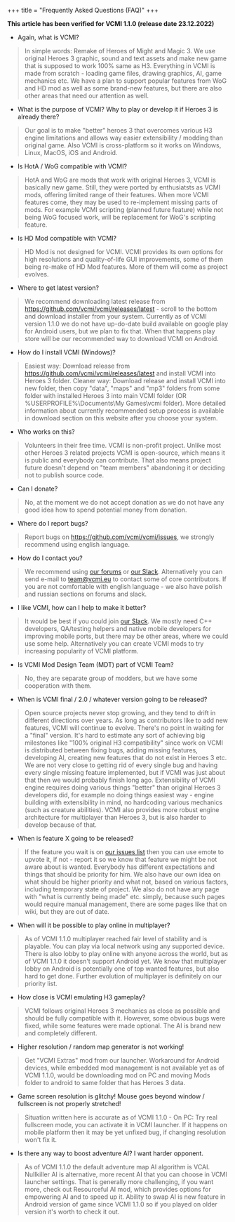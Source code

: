 +++
title = "Frequently Asked Questions (FAQ)"
+++

**This article has been verified for VCMI 1.1.0 (release date 23.12.2022)**

* Again, what is VCMI?

> In simple words: Remake of Heroes of Might and Magic 3. We use original Heroes 3 graphic, sound and text assets and make new game that is supposed to work 100% same as H3. Everything in VCMI is made from scratch - loading game files, drawing graphics, AI, game mechanics etc. We have a plan to support popular features from WoG and HD mod as well as some brand-new features, but there are also other areas that need our attention as well.

* What is the purpose of VCMI? Why to play or develop it if Heroes 3 is already there?

> Our goal is to make "better" heroes 3 that overcomes various H3 engine limitations and allows way easier extensibility / modding than original game. Also VCMI is cross-platform so it works on Windows, Linux, MacOS, iOS and Android.

* Is HotA / WoG compatible with VCMI?

> HotA and WoG are mods that work with original Heroes 3, VCMI is basically new game. Still, they were ported by enthusiatsts as VCMI mods, offering limited range of their features. When more VCMI features come, they may be used to re-implement missing parts of mods. For example VCMI scripting (planned future feature) while not being WoG focused work, will be replacement for WoG's scripting feature.

* Is HD Mod compatible with VCMI?

> HD Mod is not designed for VCMI. VCMI provides its own options for high resolutions and quality-of-life GUI improvements, some of them being re-make of HD Mod features. More of them will come as project evolves.

* Where to get latest version?

> We recommend downloading latest release from <https://github.com/vcmi/vcmi/releases/latest> - scroll to the bottom and download installer from your system. Currently as of VCMI version 1.1.0 we do not have up-do-date build available on google play for Android users, but we plan to fix that. When that happens play store will be our recommended way to download VCMI on Android.

* How do I install VCMI (Windows)?

> Easiest way: Download release from <https://github.com/vcmi/vcmi/releases/latest> and install VCMI into Heroes 3 folder. Cleaner way: Download release and install VCMI into new folder, then copy "data", "maps" and "mp3" folders from some folder with installed Heroes 3 into main VCMI folder (OR %USERPROFILE%\Documents\My Games\vcmi folder). More detailed information about currently recommended setup process is available in download section on this website after you choose your system.

* Who works on this?

> Volunteers in their free time. VCMI is non-profit project. Unlike most other Heroes 3 related projects VCMI is open-source, which means it is public and everybody can contribute. That also means project future doesn't depend on "team members" abandoning it or deciding not to publish source code.

* Can I donate?

> No, at the moment we do not accept donation as we do not have any good idea how to spend potential money from donation.

* Where do I report bugs?

> Report bugs on <https://github.com/vcmi/vcmi/issues>, we strongly recommend using english language.

* How do I contact you?

> We recommend using [our forums](https://forum.vcmi.eu/) or [our Slack](https://slack.vcmi.eu/). Alternatively you can send e-mail to team@vcmi.eu to contact some of core contributors. If you are not comfortable with english language - we also have polish and russian sections on forums and slack.

* I like VCMI, how can I help to make it better?

> It would be best if you could join [our Slack](https://slack.vcmi.eu/). We mostly need C++ developers, QA/testing helpers and native mobile developers for improving mobile ports, but there may be other areas, where we could use some help. Alternatively you can create VCMI mods to try increasing popularity of VCMI platform.

* Is VCMI Mod Design Team (MDT) part of VCMI Team?

> No, they are separate group of modders, but we have some cooperation with them.

* When is VCMI final / 2.0 / whatever version going to be released?

> Open source projects never stop growing, and they tend to drift in different directions over years. As long as contributors like to add new features, VCMI will continue to evolve. There's no point in waiting for a "final" version. It's hard to estimate any sort of achieving big milestones like "100% original H3 compatibility" since work on VCMI is distributed between fixing bugs, adding missing features, developing AI, creating new features that do not exist in Heroes 3 etc. We are not very close to getting rid of every single bug and having every single missing feature implemented, but if VCMI was just about that then we would probably finish long ago. Extensibility of VCMI engine requires doing various things "better" than original Heroes 3 developers did, for example no doing things easiest way - engine building with extensibility in mind, no hardcoding various mechanics (such as creature abilities). VCMI also provides more robust engine architecture for multiplayer than Heroes 3, but is also harder to develop because of that.

* When is feature X going to be released?

> If the feature you wait is on [our issues list](https://github.com/vcmi/vcmi/issues) then you can use emote to upvote it, if not - report it so we know that feature we might be not aware about is wanted. Everybody has different expectations and things that should be priority for him. We also have our own idea on what should be higher priority and what not, based on various factors, including temporary state of project. We also do not have any page with "what is currently being made" etc. simply, because such pages would require manual management, there are some pages like that on wiki, but they are out of date.

* When will it be possible to play online in multiplayer?

> As of VCMI 1.1.0 multiplayer reached fair level of stability and is playable. You can play via local network using any supported device. There is also lobby to play online with anyone across the world, but as of VCMI 1.1.0 it doesn't support Android yet. We know that multiplayer lobby on Android is potentially one of top wanted features, but also hard to get done. Further evolution of multiplayer is definitely on our priority list.

* How close is VCMI emulating H3 gameplay?

> VCMI follows original Heroes 3 mechanics as close as possible and should be fully compatible with it. However, some obvious bugs were fixed, while some features were made optional. The AI is brand new and completely different.

* Higher resolution / random map generator is not working!

> Get "VCMI Extras" mod from our launcher. Workaround for Android devices, while embedded mod management is not available yet as of VCMI 1.1.0, would be downloading mod on PC and moving Mods folder to android to same folder that has Heroes 3 data.

* Game screen resolution is glitchy! Mouse goes beyond window / fullscreen is not properly stretched!

> Situation written here is accurate as of VCMI 1.1.0 - On PC: Try real fullscreen mode, you can activate it in VCMI launcher. If it happens on mobile platform then it may be yet unfixed bug, if changing resolution won't fix it.

* Is there any way to boost adventure AI? I want harder opponent.

> As of VCMI 1.1.0 the default adventure map AI algorithm is VCAI. Nullkiller AI is alternative, more recent AI that you can choose in VCMI launcher settings. That is generally more challenging, if you want more, check out Resourceful AI mod, which provides options for empowering AI and to speed up it. Ability to swap AI is new feature in Android version of game since VCMI 1.1.0 so if you played on older version it's worth to check it out.
